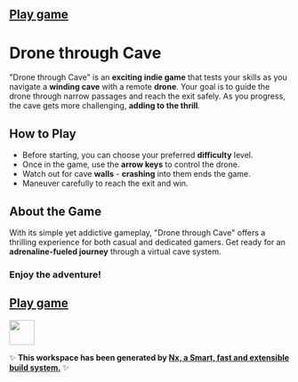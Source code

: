 
## [Play game](https://drone-through-cave-game.vercel.app/)

# Drone through Cave
"Drone through Cave" is an **exciting indie game** that tests your skills as you navigate a **winding cave** with a remote **drone**. Your goal is to guide the drone through narrow passages and reach the exit safely. As you progress, the cave gets more challenging, **adding to the thrill**.

## How to Play

- Before starting, you can choose your preferred **difficulty** level.
- Once in the game, use the **arrow keys** to control the drone.
- Watch out for cave **walls** - **crashing** into them ends the game.
- Maneuver carefully to reach the exit and win.

## About the Game

With its simple yet addictive gameplay, "Drone through Cave" offers a thrilling experience for both casual and dedicated gamers. Get ready for an **adrenaline-fueled journey** through a virtual cave system.

### Enjoy the adventure!

## [Play game](https://drone-through-cave-game.vercel.app/)

<a alt="Nx logo" href="https://nx.dev" target="_blank" rel="noreferrer"><img src="https://raw.githubusercontent.com/nrwl/nx/master/images/nx-logo.png" width="45"></a>

✨ **This workspace has been generated by [Nx, a Smart, fast and extensible build system.](https://nx.dev)** ✨
